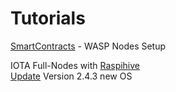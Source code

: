 # Tutorials

[SmartContracts](https://www.youtube.com/watch?v=eV2AoV3QPC4) - WASP Nodes Setup

IOTA Full-Nodes with [Raspihive](https://iota-industrie-4-0.blogspot.com/2021/02/tutorial-zur-einrichtung-von-raspihive.html)\
&#x20;      [Update](https://iota-industrie-4-0.blogspot.com/2022/01/tutorial-zur-einrichtung-von-raspihive.html) Version 2.4.3 new OS
